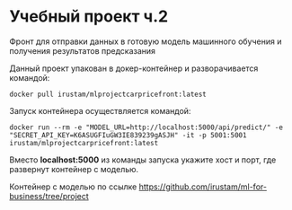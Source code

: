 # Учебный проект ч.2

Фронт для отправки данных в готовую модель машинного обучения и получения результатов предсказания

Данный проект упакован в докер-контейнер и разворачивается командой:
``` 
docker pull irustam/mlprojectcarpricefront:latest
```

Запуск контейнера осуществляется командой:
``` 
docker run --rm -e "MODEL_URL=http://localhost:5000/api/predict/" -e "SECRET_API_KEY=K6ASUGFIuGW3IE839239gASJH" -it -p 5001:5001 irustam/mlprojectcarpricefront:latest
```
Вместо __localhost:5000__ из команды запуска укажите хост и порт, где развернут контейнер с моделью.

Контейнер с моделью по ссылке https://github.com/irustam/ml-for-business/tree/project